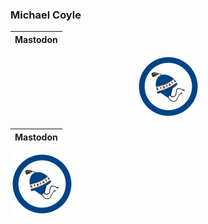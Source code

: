 ### Michael Coyle

<div align='center'>

Mastodon       |
:-------------------------:|
[![Mastodon](https://github.com/MichaelFCoyle/MichaelFCoyle/blob/main/blue-toque-100.png?raw=true)](https://mstdn.social/@Oplopanax)

</div>

Mastodon       |
:-------------------------:|
<a rel="me" href="https://mstdn.social/@Oplopanax"><img src="https://github.com/MichaelFCoyle/MichaelFCoyle/blob/main/blue-toque-100.png"/></a> 

</div>

<!--
<a rel="me" href="https://mstdn.social/@Oplopanax">Mastodon</a>

**MichaelFCoyle/MichaelFCoyle** is a ✨ _special_ ✨ repository because its `README.md` (this file) appears on your GitHub profile.

Here are some ideas to get you started:

- 🔭 I’m currently working on ...
- 🌱 I’m currently learning ...
- 👯 I’m looking to collaborate on ...
- 🤔 I’m looking for help with ...
- 💬 Ask me about ...
- 📫 How to reach me: ...
- 😄 Pronouns: ...
- ⚡ Fun fact: ...
-->

